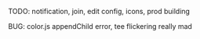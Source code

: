 TODO: notification, join, edit config, icons, prod building

BUG: color.js appendChild error, tee flickering really mad
